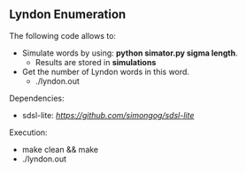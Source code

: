 ## Lyndon Enumeration

The following code allows to:
* Simulate words by using: **python simator.py sigma length**.
    * Results are stored in **simulations**
* Get the number of Lyndon words in this word.
    *   ./lyndon.out

Dependencies:
* sdsl-lite: *https://github.com/simongog/sdsl-lite*

Execution:
* make clean && make
* ./lyndon.out